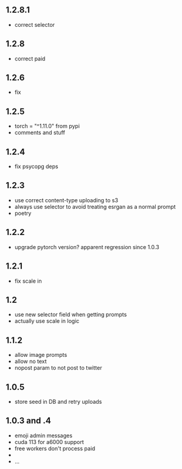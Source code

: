 ## 1.2.8.1

- correct selector

## 1.2.8

- correct paid 

## 1.2.6

- fix

## 1.2.5

- torch = "^1.11.0" from pypi
- comments and stuff

## 1.2.4

- fix psycopg deps

## 1.2.3

- use correct content-type uploading to s3
- always use selector to avoid treating esrgan as a normal prompt
- poetry

## 1.2.2 

- upgrade pytorch version? apparent regression since 1.0.3

## 1.2.1

- fix scale in 

## 1.2

- use new selector field when getting prompts
- actually use scale in logic

## 1.1.2

- allow image prompts
- allow no text
- nopost param to not post to twitter
 
## 1.0.5

- store seed in DB and retry uploads

## 1.0.3 and .4

- emoji admin messages
- cuda 113 for a6000 support
- free workers don't process paid
- 
- ...
